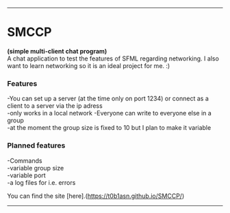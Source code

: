 *****************************************

# SMCCP
**(simple multi-client chat program)**  
A chat application to test the features of SFML regarding networking.
I also want to learn networking so it is an ideal project for me. :)

### Features
-You can set up a server (at the time only on port 1234) or connect as a client to a server via the ip adress  
	-only works in a local network
-Everyone can write to everyone else in a group  
	-at the moment the group size is fixed to 10 but I plan to make it variable
	
### Planned features  
-Commands  
-variable group size  
-variable port  
-a log files for i.e. errors  
  
  
You can find the site [here].(https://t0b1asn.github.io/SMCCP/)

*****************************************
